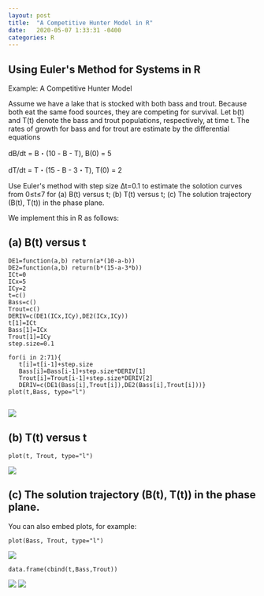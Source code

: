 ```yaml
---
layout: post
title:  "A Competitive Hunter Model in R"
date:   2020-05-07 1:33:31 -0400
categories: R
---
```

## Using Euler's Method for Systems in R

Example: A Competitive Hunter Model

Assume we have a lake that is stocked with both bass and trout. Because both eat the same food sources, they are competing for survival. Let b(t) and T(t) denote the bass and trout populations, respectively, at time t. The rates of growth for bass and for trout are estimate by the differential equations

dB/dt = B・(10 - B - T), B(0) = 5

dT/dt = T・(15 - B - 3・T), T(0) = 2

Use Euler's method with step size ∆t=0.1 to estimate the solotion curves from 0≤t≤7 for (a) B(t) versus t; (b) T(t) versus t; (c) The solution trajectory (B(t), T(t)) in the phase plane.

We implement this in R as follows:

## (a) B(t) versus t


```{r}
DE1=function(a,b) return(a*(10-a-b))
DE2=function(a,b) return(b*(15-a-3*b))
ICt=0
ICx=5
ICy=2
t=c()
Bass=c()
Trout=c()
DERIV=c(DE1(ICx,ICy),DE2(ICx,ICy))
t[1]=ICt
Bass[1]=ICx
Trout[1]=ICy
step.size=0.1

for(i in 2:71){
   t[i]=t[i-1]+step.size
   Bass[i]=Bass[i-1]+step.size*DERIV[1]
   Trout[i]=Trout[i-1]+step.size*DERIV[2]
   DERIV=c(DE1(Bass[i],Trout[i]),DE2(Bass[i],Trout[i]))}
plot(t,Bass, type="l")
   
```
![](https://llyu0966.github.io/mypic/BT/BC.png)

## (b) T(t) versus t


```{r}
plot(t, Trout, type="l")
```
![](https://llyu0966.github.io/mypic/BT/TC.png)

## (c) The solution trajectory (B(t), T(t)) in the phase plane.

You can also embed plots, for example:

```{r}
plot(Bass, Trout, type="l")
```
![](https://llyu0966.github.io/mypic/BT/BTC.png)

```{r}
data.frame(cbind(t,Bass,Trout))
```
![](https://llyu0966.github.io/mypic/BT/BT1.png)
![](https://llyu0966.github.io/mypic/BT/BT2.png)
